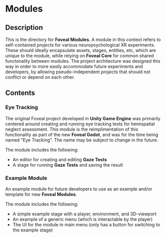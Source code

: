 # Modules

## Description

This is the directory for **Foveal Modules**.
A module in this context refers to self-contained *projects* for various neuropsychological XR experiments.
These should ideally encapsulate assets, stages, entities, etc, which are unique to the module, while relying on **Foveal Core** for common shared functonality between modules. 
The project architecture was designed this way in order to more easily accommodate future experiments and developers, by allowing pseudo-independent *projects* that should not conflict or depend on each other.

## Contents

### Eye Tracking

The original Foveal project developed in **Unity Game Engine** was primarily centered around creating and running eye tracking tests for hemispatial neglect assessment.
This module is the reimplimentation of this functionality as part of the new **Foveal Godot**, and was for the time being named "Eye Tracking".
The name may be subject to change in the future.

The module includes the following:
- An editor for creating and editing **Gaze Tests**
- A stage for running **Gaze Tests** and saving the result

### Example Module

An example module for future developers to use as an example and/or template for new **Foveal Modules**.

The module includes the following:
- A simple example stage with a player, environment, and 3D-viewport
- An example of a generic menu (which is interactable by the player)
- The UI for the module in main menu (only has a button for switching to the example stage)
